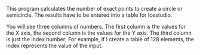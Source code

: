 This program calculates the number of exact points to create a circle or semicircle. The results have to be entered into a table for Icestudio.

You will see three columns of numbers. The first column is the values for the X axis, the second column is the values for the Y axis. The third column is just the index number; For example, if I create a table of 128 elements, the index represents the value of the input.

